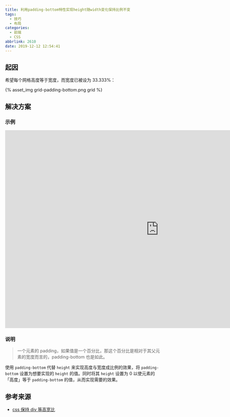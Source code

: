 ```yaml
---
title: 利用padding-bottom特性实现height随width变化保持比例不变
tags:
  - 技巧
  - 布局
categories:
  - 前端
  - CSS
abbrlink: 2610
date: 2019-12-12 12:54:41
---
```


## 起因

希望每个网格高度等于宽度，而宽度已被设为 33.333%：

<!-- more -->

{% asset_img grid-padding-bottom.png grid %}

## 解决方案

### 示例

<iframe height="644" scrolling="no" title="padding-bottom 高度自适应" src="https://codepen.io/JingW/embed/qBENXJr?height=644&amp;theme-id=default&amp;default-tab=css,result" frameborder="no" allowtransparency="true" allowfullscreen="true" style="width: 997.594px;"></iframe>

### 说明

> 一个元素的 padding，如果值是一个百分比，那这个百分比是相对于其父元素的宽度而言的，padding-bottom 也是如此。

使用 `padding-bottom` 代替 `height` 来实现高度与宽度成比例的效果，将 `padding-bottom` 设置为想要实现的 `height` 的值。同时将其 `height` 设置为 0 以使元素的「高度」等于 `padding-bottom` 的值，从而实现需要的效果。

## 参考来源

- [css 保持 div 等高宽比](http://www.fly63.com/article/detial/1751)
